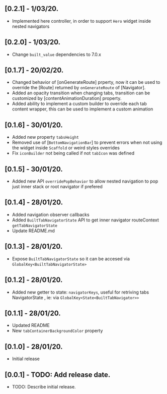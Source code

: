 ## [0.2.1] - 1/03/20.
* Implemented here controller, in order to support `Hero` widget inside nested navigators


## [0.2.0] - 1/03/20.

* Change `built_value` dependencies to 7.0.x

## [0.1.7] - 20/02/20.

* Changed behavior of [onGenerateRoute] prperty, now it can be used to override the [Route] returned by `onGenerateRoute` of [Navigator].
* Added an opacity transition when changing tabs, transition can be customized by [contentAnimationDuration] property.
* Added ability to implement a custom builder to override each tab content wrapper, this can be used to implement a custom animation

## [0.1.6] - 30/01/20.

* Added new property ```tabsHeight```
* Removed use of [`BottomNavigationBar`] to prevent errors when not using the widget inside `Scaffold` or weird styles overrides
* Fix `iconBuilder` not being called if not `tabIcon` was defined

## [0.1.5] - 30/01/20.

* Added new API ```overridePopBehavior``` to allow nested navigation to pop just inner stack or root navigator if prefered

## [0.1.4] - 28/01/20.

* Added navigation observer callbacks
* Added ```BuiltTabNavigatorState``` API to get inner navigator routeContext ```getTabNavigatorState```
* Update README.md

## [0.1.3] - 28/01/20.

* Expose ```BuiltTabNavigatorState``` so it can be accesed via ```GlobalKey<BuiltTabNavigatorState>```

## [0.1.2] - 28/01/20.

* Added new getter to state: `navigatorKeys`, useful for retriving tabs NavigatorState , ie: via ```GlobalKey<State<BuiltTabNavigator>>```
## [0.1.1] - 28/01/20.

* Updated README
* New ```tabContainerBackgroundColor``` property

## [0.1.0] - 28/01/20.

* Initial release

## [0.0.1] - TODO: Add release date.

* TODO: Describe initial release.
